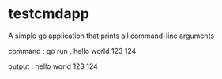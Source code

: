 # testcmdapp
A simple go application that prints all command-line arguments

command : go run . hello world 123 124

output :
hello 
world
123
124
